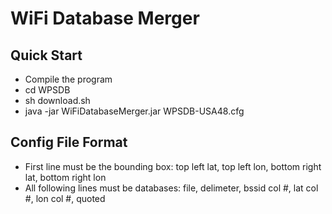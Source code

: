 WiFi Database Merger
====================

Quick Start
-----------
- Compile the program
- cd WPSDB
- sh download.sh
- java -jar WiFiDatabaseMerger.jar WPSDB-USA48.cfg

Config File Format
------------------
- First line must be the bounding box: top left lat, top left lon, bottom right lat, bottom right lon
- All following lines must be databases: file, delimeter, bssid col #, lat col #, lon col #, quoted

